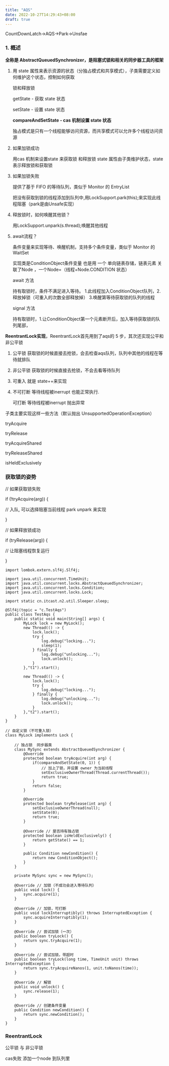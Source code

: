 ```yaml
---
title: "AQS"
date: 2022-10-27T14:29:43+08:00
draft: true
---
```


CountDownLatch->AQS->Park->Unsfae



### **1.** **概述**



**全称是 AbstractQueuedSynchronizer，是阻塞式锁和相关的同步器工具的框架**



1. 用 state 属性来表示资源的状态（分独占模式和共享模式），子类需要定义如何维护这个状态，控制如何获取

    锁和释放锁

    getState - 获取 state 状态

    setState - 设置 state 状态

    **compareAndSetState - cas 机制设置 state 状态**

    独占模式是只有一个线程能够访问资源，而共享模式可以允许多个线程访问资源

2. 如果加锁成功

    用cas 机制来设置state 来获取锁 和释放锁   state 属性由子类维护状态，state表示释放锁和获取锁

3. 如果加锁失败

    提供了基于 FIFO 的等待队列，类似于 Monitor 的 EntryList

    把没有获取到锁的线程添加到队列中,用LockSupport.park(this);来实现此线程阻塞（park是由Unsafe实现）

4. 释放锁时，如何唤醒其他锁？

    用LockSupport.unpark(s.thread);唤醒其他线程

5. await流程？

    条件变量来实现等待、唤醒机制，支持多个条件变量，类似于 Monitor 的 WaitSet

    实现类是ConditionObject条件变量  也是用 一个 单向链表存储，链表元素 关联了Node ，一个Node=（线程+Node.CONDITION 状态）

    await 方法   

    持有取锁时，条件不满足进入等待。   1.此线程加入ConditionObject队列，2.释放掉锁（可重入的次数全部释放掉） 3.唤醒第等待获取锁的队列的线程

    signal 方法   

    持有取锁时，1.让ConditionObject第一个元素断开后，加入等待获取锁的队列尾部，

**ReentrantLock实现**，ReentrantLock首先用到了aqs的 5 步，其次还实现公平和非公平锁

1. 公平锁   获取锁的时候直接去抢锁，会去检查aqs队列，队列中其他的线程在等待就排队

2. 非公平锁   获取锁的时候直接去抢锁，不会去看等待队列

3. 可重入 就是 state++来实现

4. 不可打断  等待线程被inerrupt 也能正常执行.

   可打断    等待线程被inerrupt 抛出异常











子类主要实现这样一些方法（默认抛出 UnsupportedOperationException）

tryAcquire

tryRelease

tryAcquireShared

tryReleaseShared

isHeldExclusively





### 获取锁的姿势

// 如果获取锁失败

if (!tryAcquire(arg)) {

 // 入队, 可以选择阻塞当前线程 park unpark 来实现

}

// 如果释放锁成功

if (tryRelease(arg)) {

 // 让阻塞线程恢复运行

}







```
import lombok.extern.slf4j.Slf4j;

import java.util.concurrent.TimeUnit;
import java.util.concurrent.locks.AbstractQueuedSynchronizer;
import java.util.concurrent.locks.Condition;
import java.util.concurrent.locks.Lock;

import static cn.itcast.n2.util.Sleeper.sleep;

@Slf4j(topic = "c.TestAqs")
public class TestAqs {
    public static void main(String[] args) {
        MyLock lock = new MyLock();
        new Thread(() -> {
            lock.lock();
            try {
                log.debug("locking...");
                sleep(1);
            } finally {
                log.debug("unlocking...");
                lock.unlock();
            }
        },"t1").start();

        new Thread(() -> {
            lock.lock();
            try {
                log.debug("locking...");
            } finally {
                log.debug("unlocking...");
                lock.unlock();
            }
        },"t2").start();
    }
}

// 自定义锁（不可重入锁）
class MyLock implements Lock {

    // 独占锁  同步器类
    class MySync extends AbstractQueuedSynchronizer {
        @Override
        protected boolean tryAcquire(int arg) {
            if(compareAndSetState(0, 1)) {
                // 加上了锁，并设置 owner 为当前线程
                setExclusiveOwnerThread(Thread.currentThread());
                return true;
            }
            return false;
        }

        @Override
        protected boolean tryRelease(int arg) {
            setExclusiveOwnerThread(null);
            setState(0);
            return true;
        }

        @Override // 是否持有独占锁
        protected boolean isHeldExclusively() {
            return getState() == 1;
        }

        public Condition newCondition() {
            return new ConditionObject();
        }
    }

    private MySync sync = new MySync();

    @Override // 加锁（不成功会进入等待队列）
    public void lock() {
        sync.acquire(1);
    }

    @Override // 加锁，可打断
    public void lockInterruptibly() throws InterruptedException {
        sync.acquireInterruptibly(1);
    }

    @Override // 尝试加锁（一次）
    public boolean tryLock() {
        return sync.tryAcquire(1);
    }

    @Override // 尝试加锁，带超时
    public boolean tryLock(long time, TimeUnit unit) throws InterruptedException {
        return sync.tryAcquireNanos(1, unit.toNanos(time));
    }

    @Override // 解锁
    public void unlock() {
        sync.release(1);
    }

    @Override // 创建条件变量
    public Condition newCondition() {
        return sync.newCondition();
    }
}
```







### ReentrantLock





公平锁 与 非公平锁



cas失败 添加一个node 到队列里


